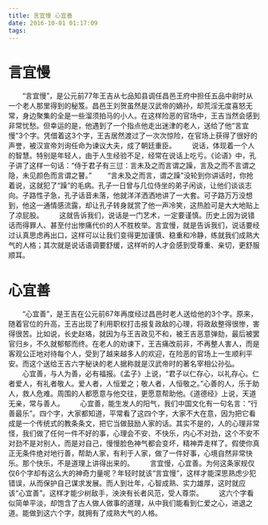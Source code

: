 ```yaml
---
title: 言宜慢 心宜善
date: 2016-10-01 01:17:09
tags:
---
```

# 言宜慢
　　“言宜慢”，是公元前77年王吉从七品知县调任昌邑王府中担任五品中尉时从一个老人那里得到的秘笈。昌邑王刘贺虽然是汉武帝的嫡孙，却荒淫无度喜怒无常，身边聚集的全是一些溜须拍马的小人。在这样险恶的官场中，王吉当然会感到非常忧愁。但幸运的是，他遇到了一个指点他走出迷津的老人，送给了他“言宜慢”3个字。凭借着这3个字，王吉居然渡过了一次次惊险，在官场上获得了很好的声誉，被汉宣帝刘询任命为谏议大夫，成了朝廷重臣。
　　说话，体现着一个人的智慧。特别是年轻人，由于人生经验不足，经常在说话上吃亏。《论语》中，孔子讲了这样一句话：“侍于君子有三愆：言未及之而言谓之躁，言及之而不言谓之隐，未见颜色而言谓之瞽。”
　　“言未及之而言，谓之躁”没轮到你讲话时，你抢着说，这就犯了“躁”的毛病。孔子一日曾与几位侍坐的弟子闲谈，让他们谈谈志向。子路性子急，孔子话音未落，他就洋洋洒洒地讲了一大套。可子路万万没想到，他这一通情感流露，却让孔子转身就赏了他一声冷笑，这热脸可是大大地贴上了凉屁股。
　　这就告诉我们，说话是一门艺术，一定要谨慎。历史上因为说错话而得罪人、甚至付出惨痛代价的人不胜枚举。言宜慢，就是告诉我们，说话要经过认真思虑再出口，这样可以让我们变得更加谨慎、稳重和冷静，练就我们成熟大气的人格；其次就是说话语调要舒缓，这样听的人才会感到受尊重、亲切，更舒服顺耳。
# 心宜善
　　“心宜善”，是王吉在公元前67年再度经过昌邑时老人送给他的3个字。原来，随着官位的升高，王吉出现了利用职权打击报复政敌的心理，将政敌整得很惨，害得很苦。比如说，长史赵珞，就因为与王吉政见不和，被王吉恶意弹劾，最后被罢官归乡，不久就郁郁而终。在老人的劝谏下，王吉痛改前非，不再整人害人，而是客观公正地对待每个人，受到了越来越多人的欢迎，在险恶的官场上一生顺利平安。而这个送给王吉六字秘诀的老人据称就是汉武帝时的著名宰相公孙弘。
　　心宜善，与人为善，必有福报。《孟子》上说，“君子以仁存心，以礼存心。仁者爱人，有礼者敬人。爱人者，人恒爱之；敬人者，人恒敬之。”心善的人，乐于助人，救人危难。周围的人都愿意与他交往，更愿意帮助他。《道德经》上说，天道无亲，常与善人。
　　心宜善，能生发人的阳气，我们中国文化有一句名言：“行善最乐”。四个字，大家都知道，平常看了这四个字，大家不大在意，因为把它看成是一个传统式的教条条文，把它当做鼓励人家的话。其实不是的，人的心理非常怪，我们做了任何一件不好的事，心理会不安、不快乐，内心不对劲，这个不安不对劲不是对别人，而是对自己，慢慢脸色神气都会变坏，精神弄走样了。假使你真正无条件绝对地行善，帮助人家，有利于人家，做了一件好事，心境自然非常快乐。那个快乐，不是道理上讲得出来的。
　　言宜慢，心宜善。为何这条家规仅仅6个字却有这么大的神奇力量呢？年轻时就该“言宜慢”，这样才能深思熟虑少犯错误，从而保护自己谋求发展。而人到壮年，心智成熟、实力雄厚，这时就应该“心宜善”。这样才能少树敌手，泱泱有长者风范，受人尊崇。
　　这六个字看似简单平淡，却饱含了古人做人做事的道理，从中我们能看到仁爱之心，进退之道。能做到这六个字，就拥有了成熟大气的人格。